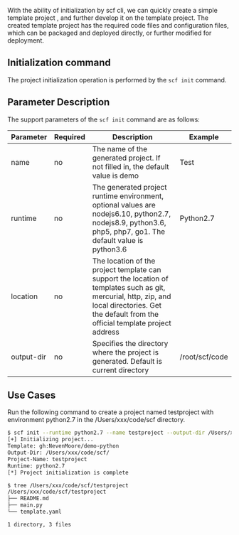 With the ability of initialization by scf cli, we can quickly create a simple template project , and further develop it on the template project. The created template project has the required code files and configuration files, which can be packaged and deployed directly, or further modified for deployment.

## Initialization command

The project initialization operation is performed by the `scf init` command.

## Parameter Description

The support parameters of the `scf init` command are as follows:

Parameter | Required | Description | Example
--- | --- | --- | ---
name | no | The name of the generated project. If not filled in, the default value is demo | Test
runtime | no | The generated project runtime environment, optional values are nodejs6.10, python2.7, nodejs8.9, python3.6, php5, php7, go1. The default value is python3.6 | Python2.7
location | no | The location of the project template can support the location of templates such as git, mercurial, http, zip, and local directories. Get the default from the official template project address | 
output-dir | no | Specifies the directory where the project is generated. Default is current directory | /root/scf/code

## Use Cases

Run the following command to create a project named testproject with environment python2.7 in the /Users/xxx/code/scf directory.

```bash
$ scf init --runtime python2.7 --name testproject --output-dir /Users/xxx/code/scf/
[+] Initializing project...
Template: gh:NevenMoore/demo-python
Output-Dir: /Users/xxx/code/scf/
Project-Name: testproject
Runtime: python2.7
[*] Project initialization is complete

$ tree /Users/xxx/code/scf/testproject
/Users/xxx/code/scf/testproject
├── README.md
├── main.py
└── template.yaml

1 directory, 3 files
```

